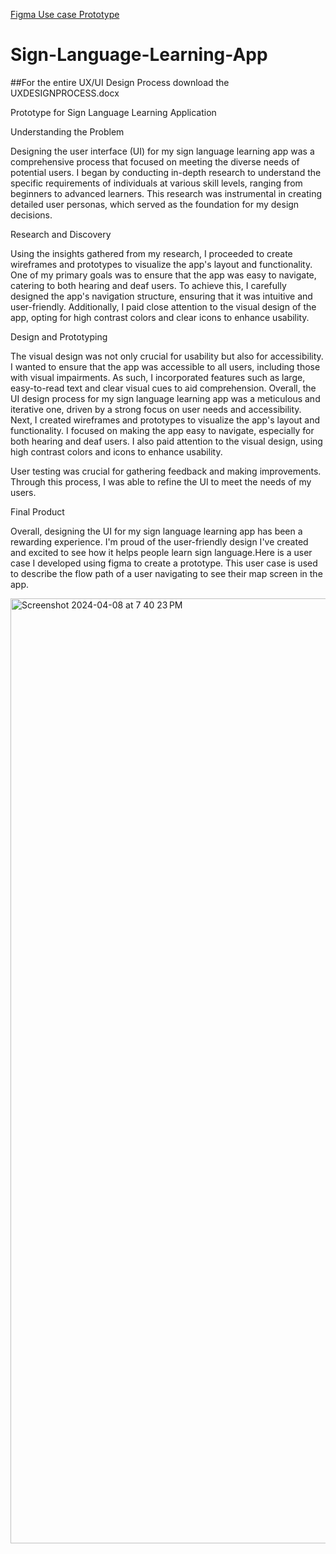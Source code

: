 [Figma Use case Prototype](https://www.figma.com/proto/AmpB2iU4283H5PscfqN4qO/alexanderbradshaw4's-team-library?node-id=2388-160&t=dxqcpJO1xAOY5Xfk-1&scaling=scale-down&page-id=0%3A1&starting-point-node-id=2388%3A160&show-proto-sidebar=1) 
  
# Sign-Language-Learning-App
##For the entire UX/UI Design Process download the UXDESIGNPROCESS.docx
  
Prototype for Sign Language Learning Application


Understanding the Problem

Designing the user interface (UI) for my sign language learning app was a comprehensive process that focused on meeting the diverse needs of potential users. I began by conducting in-depth research to understand the specific requirements of individuals at various skill levels, ranging from beginners to advanced learners. This research was instrumental in creating detailed user personas, which served as the foundation for my design decisions.



Research and Discovery

Using the insights gathered from my research, I proceeded to create wireframes and prototypes to visualize the app's layout and functionality. One of my primary goals was to ensure that the app was easy to navigate, catering to both hearing and deaf users. To achieve this, I carefully designed the app's navigation structure, ensuring that it was intuitive and user-friendly. Additionally, I paid close attention to the visual design of the app, opting for high contrast colors and clear icons to enhance usability.



Design and Prototyping

The visual design was not only crucial for usability but also for accessibility. I wanted to ensure that the app was accessible to all users, including those with visual impairments. As such, I incorporated features such as large, easy-to-read text and clear visual cues to aid comprehension. Overall, the UI design process for my sign language learning app was a meticulous and iterative one, driven by a strong focus on user needs and accessibility. Next, I created wireframes and prototypes to visualize the app's layout and functionality. I focused on making the app easy to navigate, especially for both hearing and deaf users. I also paid attention to the visual design, using high contrast colors and icons to enhance usability.


User testing was crucial for gathering feedback and making improvements. Through this process, I was able to refine the UI to meet the needs of my users.



Final Product

Overall, designing the UI for my sign language learning app has been a rewarding experience. I'm proud of the user-friendly design I've created and excited to see how it helps people learn sign language.Here is a user case I developed using figma to create a prototype. This user case is used to describe the flow path of a user navigating to see their map screen in the app.

<img width="1512" alt="Screenshot 2024-04-08 at 7 40 23 PM" src="https://github.com/shrutiboop/Sign-Language-Learning-App/assets/64666409/06ccfbd0-9dca-46e1-bd7b-157f1fa6bc5b">

